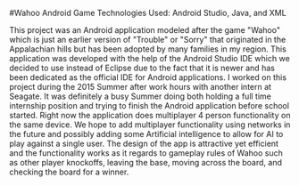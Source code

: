 #Wahoo Android Game
Technologies Used: Android Studio, Java, and XML 

This project was an Android application modeled after the game "Wahoo" which is just an earlier version of "Trouble" or "Sorry" that originated in the Appalachian hills but has been adopted by many families in my region.
This application was developed with the help of the Android Studio IDE which we decided to use instead of Eclipse due to the fact that it is newer and has been dedicated as the official IDE for Android applications. I worked on this project during the 2015 Summer after work hours with another intern at Seagate.
It was definitely a busy Summer doing both holding a full time internship position and trying to finish the Android application before school started. Right now the application does multiplayer 4 person functionality on the same device. We hope to add multiplayer functionality using networks in the future and possibly adding some Artificial intelligence to allow for AI to play against a single user. The design of the app is attractive yet efficient and the functionality works as it regards to gameplay rules of Wahoo such as other player knockoffs, leaving the base, moving across the board, and checking the board for a winner.
